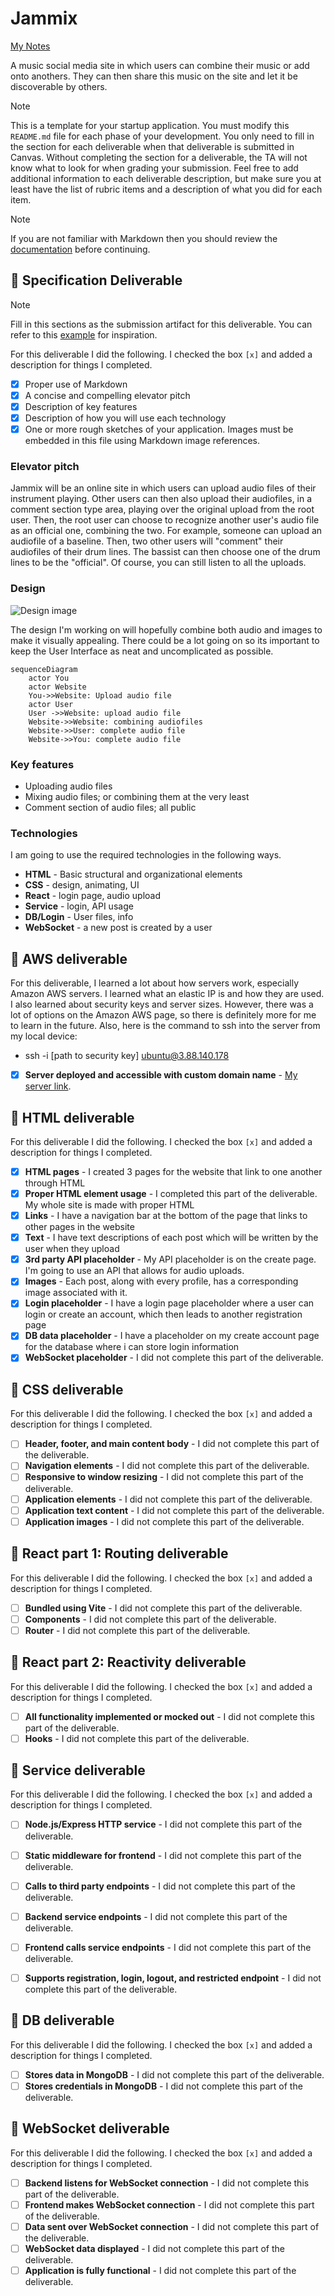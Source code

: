 # Jammix

[My Notes](notes.md)

A music social media site in which users can combine their music or add onto anothers. They can then share this music on the site and let it be discoverable by others.


> [!NOTE]
>  This is a template for your startup application. You must modify this `README.md` file for each phase of your development. You only need to fill in the section for each deliverable when that deliverable is submitted in Canvas. Without completing the section for a deliverable, the TA will not know what to look for when grading your submission. Feel free to add additional information to each deliverable description, but make sure you at least have the list of rubric items and a description of what you did for each item.

> [!NOTE]
>  If you are not familiar with Markdown then you should review the [documentation](https://docs.github.com/en/get-started/writing-on-github/getting-started-with-writing-and-formatting-on-github/basic-writing-and-formatting-syntax) before continuing.

## 🚀 Specification Deliverable

> [!NOTE]
>  Fill in this sections as the submission artifact for this deliverable. You can refer to this [example](https://github.com/webprogramming260/startup-example/blob/main/README.md) for inspiration.

For this deliverable I did the following. I checked the box `[x]` and added a description for things I completed.

- [x] Proper use of Markdown
- [x] A concise and compelling elevator pitch
- [x] Description of key features
- [x] Description of how you will use each technology
- [x] One or more rough sketches of your application. Images must be embedded in this file using Markdown image references.

### Elevator pitch

Jammix will be an online site in which users can upload audio files of their instrument playing. Other users can then also upload their audiofiles, in a comment section type area, playing over the original upload from the root user. Then, the root user can choose to recognize another user's audio file as an official one, combining the two. For example, someone can upload an audiofile of a baseline. Then, two other users will "comment" their audiofiles of their drum lines. The bassist can then choose one of the drum lines to be the "official". Of course, you can still listen to all the uploads.

### Design

![Design image](jammix.png)

The design I'm working on will hopefully combine both audio and images to make it visually appealing. There could be a lot going on so its important to keep the User Interface as neat and uncomplicated as possible.

```mermaid
sequenceDiagram
    actor You
    actor Website
    You->>Website: Upload audio file
    actor User
    User ->>Website: upload audio file
    Website->>Website: combining audiofiles
    Website->>User: complete audio file
    Website->>You: complete audio file
```

### Key features

- Uploading audio files
- Mixing audio files; or combining them at the very least
- Comment section of audio files; all public

### Technologies

I am going to use the required technologies in the following ways.

- **HTML** - Basic structural and organizational elements
- **CSS** - design, animating, UI
- **React** - login page, audio upload
- **Service** - login, API usage
- **DB/Login** - User files, info
- **WebSocket** - a new post is created by a user

## 🚀 AWS deliverable

For this deliverable, I learned a lot about how servers work, especially Amazon AWS servers. I learned what an elastic IP is and how they are used. I also learned about security keys and server sizes. However, there was a lot of options on the Amazon AWS page, so there is definitely more for me to learn in the future. Also, here is the command to ssh into the server from my local device: 
-  ssh -i [path to security key] ubuntu@3.88.140.178

- [x] **Server deployed and accessible with custom domain name** - [My server link](https://jammix.click).

## 🚀 HTML deliverable

For this deliverable I did the following. I checked the box `[x]` and added a description for things I completed.

- [x] **HTML pages** - I created 3 pages for the website that link to one another through HTML
- [x] **Proper HTML element usage** - I completed this part of the deliverable. My whole site is made with proper HTML
- [x] **Links** - I have a navigation bar at the bottom of the page that links to other pages in the website
- [x] **Text** - I have text descriptions of each post which will be written by the user when they upload
- [x] **3rd party API placeholder** - My API placeholder is on the create page. I'm going to use an API that allows for audio uploads.
- [x] **Images** - Each post, along with every profile, has a corresponding image associated with it.
- [x] **Login placeholder** - I have a login page placeholder where a user can login or create an account, which then leads to another registration page
- [x] **DB data placeholder** - I have a placeholder on my create account page for the database where i can store login information
- [x] **WebSocket placeholder** - I did not complete this part of the deliverable.

## 🚀 CSS deliverable

For this deliverable I did the following. I checked the box `[x]` and added a description for things I completed.

- [ ] **Header, footer, and main content body** - I did not complete this part of the deliverable.
- [ ] **Navigation elements** - I did not complete this part of the deliverable.
- [ ] **Responsive to window resizing** - I did not complete this part of the deliverable.
- [ ] **Application elements** - I did not complete this part of the deliverable.
- [ ] **Application text content** - I did not complete this part of the deliverable.
- [ ] **Application images** - I did not complete this part of the deliverable.

## 🚀 React part 1: Routing deliverable

For this deliverable I did the following. I checked the box `[x]` and added a description for things I completed.

- [ ] **Bundled using Vite** - I did not complete this part of the deliverable.
- [ ] **Components** - I did not complete this part of the deliverable.
- [ ] **Router** - I did not complete this part of the deliverable.

## 🚀 React part 2: Reactivity deliverable

For this deliverable I did the following. I checked the box `[x]` and added a description for things I completed.

- [ ] **All functionality implemented or mocked out** - I did not complete this part of the deliverable.
- [ ] **Hooks** - I did not complete this part of the deliverable.

## 🚀 Service deliverable

For this deliverable I did the following. I checked the box `[x]` and added a description for things I completed.

- [ ] **Node.js/Express HTTP service** - I did not complete this part of the deliverable.
- [ ] **Static middleware for frontend** - I did not complete this part of the deliverable.
- [ ] **Calls to third party endpoints** - I did not complete this part of the deliverable.
- [ ] **Backend service endpoints** - I did not complete this part of the deliverable.
- [ ] **Frontend calls service endpoints** - I did not complete this part of the deliverable.
- [ ] **Supports registration, login, logout, and restricted endpoint** - I did not complete this part of the deliverable.


## 🚀 DB deliverable

For this deliverable I did the following. I checked the box `[x]` and added a description for things I completed.

- [ ] **Stores data in MongoDB** - I did not complete this part of the deliverable.
- [ ] **Stores credentials in MongoDB** - I did not complete this part of the deliverable.

## 🚀 WebSocket deliverable

For this deliverable I did the following. I checked the box `[x]` and added a description for things I completed.

- [ ] **Backend listens for WebSocket connection** - I did not complete this part of the deliverable.
- [ ] **Frontend makes WebSocket connection** - I did not complete this part of the deliverable.
- [ ] **Data sent over WebSocket connection** - I did not complete this part of the deliverable.
- [ ] **WebSocket data displayed** - I did not complete this part of the deliverable.
- [ ] **Application is fully functional** - I did not complete this part of the deliverable.
